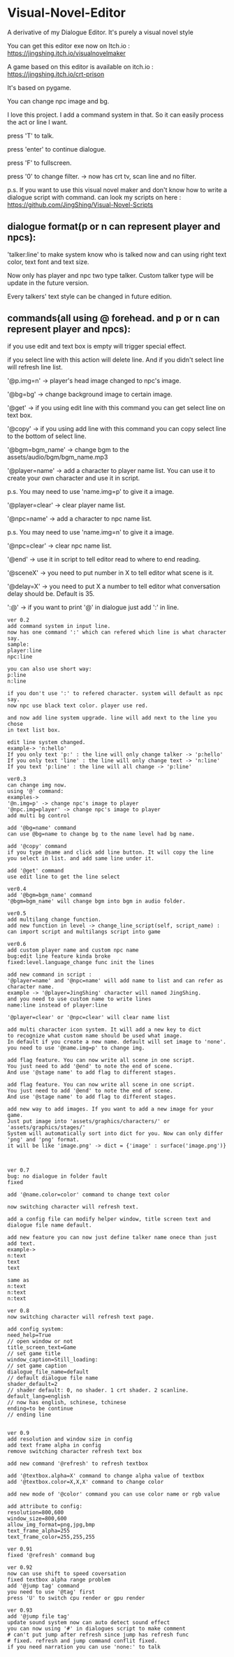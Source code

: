 # Visual-Novel-Editor
A derivative of my Dialogue Editor. It's purely a visual novel style

You can get this editor exe now on Itch.io : https://jingshing.itch.io/visualnovelmaker

A game based on this editor is available on itch.io : https://jingshing.itch.io/crt-prison

It's based on pygame.

You can change npc image and bg.

I love this project. I add a command system in that. So it can easily process the act or line I want.

press 'T' to talk.

press 'enter' to continue dialogue.

press 'F' to fullscreen.

press '0' to change filter. -> now has crt tv, scan line and no filter.

p.s. If you want to use this visual novel maker and don't know how to write a dialogue script with command. can look my scripts
on here : https://github.com/JingShing/Visual-Novel-Scripts

dialogue format(p or n can represent player and npcs):
---

'talker:line' to make system know who is talked now and can using right text color, text font and text size.

Now only has player and npc two type talker. Custom talker type will be update in the future version.

Every talkers' text style can be changed in future edition.

commands(all using @ forehead. and p or n can represent player and npcs):
---

if you use edit and text box is empty will trigger special effect.

if you select line with this action will delete line. And if you didn't select line will refresh line list.

'@p.img=n' -> player's head image changed to npc's image.

'@bg=bg' -> change background image to certain image.

'@get' -> if you using edit line with this command you can get select line on text box.

'@copy' -> if you using add line with this command you can copy select line to the bottom of select line.

'@bgm=bgm_name' -> change bgm to the assets/audio/bgm/bgm_name.mp3

'@player=name' -> add a character to player name list. You can use it to create your own character and use it in script.

p.s. You may need to use 'name.img=p' to give it a image.

'@player=clear' -> clear player name list.

'@npc=name' -> add a character to npc name list.

p.s. You may need to use 'name.img=n' to give it a image.

'@npc=clear' -> clear npc name list.

'@end' -> use it in script to tell editor read to where to end reading.

'@sceneX' -> you need to put number in X to tell editor what scene is it.

'@delay=X' -> you need to put X a number to tell editor what conversation delay should be. Default is 35.

':@' -> if you want to print '@' in dialogue just add ':' in line.

```
ver 0.2
add command system in input line.
now has one command ':' which can refered which line is what character say.
sample:
player:line
npc:line

you can also use short way:
p:line
n:line

if you don't use ':' to refered character. system will default as npc say.
now npc use black text color. player use red.

and now add line system upgrade. line will add next to the line you chose
in text list box.

edit line system changed.
example-> 'n:hello'
If you only text 'p:' : the line will only change talker -> 'p:hello'
If you only text 'line' : the line will only change text -> 'n:line'
If you text 'p:line' : the line will all change -> 'p:line'

ver0.3
can change img now.
using '@' command:
examples->
'@n.img=p' -> change npc's image to player
'@npc.img=player' -> change npc's image to player
add multi bg control

add '@bg=name' command
can use @bg=name to change bg to the name level had bg name.

add '@copy' command
if you type @same and click add line button. It will copy the line
you select in list. and add same line under it.

add '@get' command
use edit line to get the line select

ver0.4
add '@bgm=bgm_name' command
'@bgm=bgm_name' will change bgm into bgm in audio folder.

ver0.5
add multilang change function.
add new function in level -> change_line_script(self, script_name) :
can import script and multilangs script into game

ver0.6
add custom player name and custom npc name
bug:edit line feature kinda broke
fixed:level.language_change func init the lines

add new command in script : 
'@player=name' and '@npc=name' will add name to list and can refer as character name.
example -> '@player=JingShing' character will named JingShing.
and you need to use custom name to write lines
name:line instead of player:line

'@player=clear' or '@npc=clear' will clear name list

add multi character icon system. It will add a new key to dict
to recognize what custom name should be used what image.
In default if you create a new name. default will set image to 'none'.
you need to use '@name.img=p' to change img.

add flag feature. You can now write all scene in one script.
You just need to add '@end' to note the end of scene.
And use '@stage name' to add flag to different stages.

add flag feature. You can now write all scene in one script.
You just need to add '@end' to note the end of scene.
And use '@stage name' to add flag to different stages.

add new way to add images. If you want to add a new image for your game.
Just put image into 'assets/graphics/characters/' or 'assets/graphics/stages/'
System will automatically sort into dict for you. Now can only differ 'png' and 'png' format.
it will be like 'image.png' -> dict = {'image' : surface('image.png')}



ver 0.7
bug: no dialogue in folder fault
fixed

add '@name.color=color' command to change text color

now switching character will refresh text.

add a config file can modify helper window, title screen text and dialogue file name default.

add new feature you can now just define talker name onece than just add text.
example->
n:text
text
text

same as
n:text
n:text
n:text

ver 0.8
now switching character will refresh text page.

add config system:
need_help=True
// open window or not
title_screen_text=Game
// set game title
window_caption=Still_loading:
// set game caption
dialogue_file_name=default
// default dialogue file name
shader_default=2
// shader default: 0, no shader. 1 crt shader. 2 scanline.
default_lang=english
// now has english, schinese, tchinese
ending=to be continue
// ending line


ver 0.9
add resolution and window size in config
add text frame alpha in config
remove switching character refresh text box

add new command '@refresh' to refresh textbox

add '@textbox.alpha=X' command to change alpha value of textbox
add '@textbox.color=X,X,X' command to change color

add new mode of '@color' command you can use color name or rgb value

add attribute to config:
resolution=800,600
window_size=800,600
allow_img_format=png,jpg,bmp
text_frame_alpha=255
text_frame_color=255,255,255

ver 0.91
fixed '@refresh' command bug

ver 0.92
now can use shift to speed coversation
fixed textbox alpha range problem
add '@jump tag' command
you need to use '@tag' first
press 'U' to switch cpu render or gpu render

ver 0.93
add '@jump file tag'
update sound system now can auto detect sound effect
you can now using '#' in dialogues script to make comment
# can't put jump after refresh since jump has refresh func
# fixed. refresh and jump command conflit fixed.
if you need narration you can use 'none:' to talk
```
